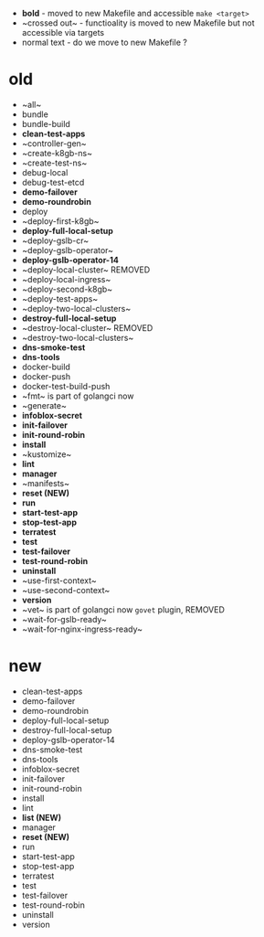  - **bold** - moved to new Makefile and accessible `make <target>`
 - ~crossed out~ - functioality is moved to new Makefile but not accessible via targets
 - normal text - do we move to new Makefile ? 

# old

 - ~all~
 - bundle
 - bundle-build
 - **clean-test-apps**
 - ~controller-gen~
 - ~create-k8gb-ns~
 - ~create-test-ns~
 - debug-local
 - debug-test-etcd
 - **demo-failover**
 - **demo-roundrobin**
 - deploy
 - ~deploy-first-k8gb~
 - **deploy-full-local-setup**
 - ~deploy-gslb-cr~
 - ~deploy-gslb-operator~
 - **deploy-gslb-operator-14**
 - ~deploy-local-cluster~ REMOVED
 - ~deploy-local-ingress~
 - ~deploy-second-k8gb~
 - ~deploy-test-apps~
 - ~deploy-two-local-clusters~
 - **destroy-full-local-setup**
 - ~destroy-local-cluster~ REMOVED
 - ~destroy-two-local-clusters~
 - **dns-smoke-test**
 - **dns-tools**
 - docker-build
 - docker-push
 - docker-test-build-push
 - ~fmt~ is part of golangci now
 - ~generate~
 - **infoblox-secret**
 - **init-failover**
 - **init-round-robin**
 - **install**
 - ~kustomize~
 - **lint**
 - **manager**
 - ~manifests~
 - **reset (NEW)**
 - **run**
 - **start-test-app**
 - **stop-test-app**
 - **terratest**
 - **test**
 - **test-failover**
 - **test-round-robin**
 - **uninstall**
 - ~use-first-context~
 - ~use-second-context~
 - **version**
 - ~vet~ is part of golangci now  `govet` plugin, REMOVED
 - ~wait-for-gslb-ready~
 - ~wait-for-nginx-ingress-ready~


# new

 - clean-test-apps
 - demo-failover
 - demo-roundrobin
 - deploy-full-local-setup
 - destroy-full-local-setup
 - deploy-gslb-operator-14
 - dns-smoke-test
 - dns-tools
 - infoblox-secret
 - init-failover
 - init-round-robin
 - install
 - lint
 - **list (NEW)**
 - manager
 - **reset (NEW)**
 - run
 - start-test-app
 - stop-test-app
 - terratest
 - test
 - test-failover
 - test-round-robin
 - uninstall
 - version

